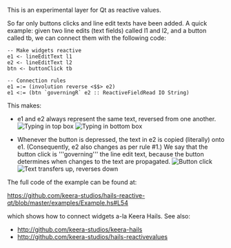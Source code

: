 This is an experimental layer for Qt as reactive values.

So far only buttons clicks and line edit texts have been added. A quick
example: given two line edits (text fields) called l1 and l2, and a button
called tb, we can connect them with the following code:

    -- Make widgets reactive
    e1 <- lineEditText l1
    e2 <- lineEditText l2
    btn <- buttonClick tb
    
    -- Connection rules
    e1 =:= (involution reverse <$$> e2)
    e1 <:= (btn `governingR` e2 :: ReactiveFieldRead IO String)

This makes:
- e1 and e2 always represent the same text, reversed from one another.
![Typing in top box](http://ivanperez-keera.github.com/images/screenshots/reactive-qt-type-box1.png "Type in top box")
![Typing in bottom box](http://ivanperez-keera.github.com/images/screenshots/reactive-qt-type-box2.png "Type in bottom box")

- Whenever the button is depressed, the text in e2 is copied (literally)
onto e1. (Consequently, e2 also changes as per rule #1.)
We say that the button click is '''governing''' the line edit text, because
the button determines when changes to the text are propagated.
![Button click](http://ivanperez-keera.github.com/images/screenshots/reactive-qt-button-click.png "Click the button")
![Text transfers up, reverses down](http://ivanperez-keera.github.com/images/screenshots/reactive-qt-button-click2.png "Text transfers up (rule 2), text reverses down (rule 1)")

The full code of the example can be found at:

https://github.com/keera-studios/hails-reactive-qt/blob/master/examples/Example.hs#L54

which shows how to connect widgets a-la Keera Hails. See also:
- http://github.com/keera-studios/keera-hails
- http://github.com/keera-studios/hails-reactivevalues
